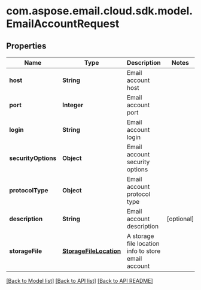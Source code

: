 
# com.aspose.email.cloud.sdk.model.EmailAccountRequest

## Properties
Name | Type | Description | Notes
------------ | ------------- | ------------- | -------------
**host** | **String** | Email account host              | 
**port** | **Integer** | Email account port              | 
**login** | **String** | Email account login              | 
**securityOptions** | **Object** | Email account security options              | 
**protocolType** | **Object** | Email account protocol type              | 
**description** | **String** | Email account description              |  [optional]
**storageFile** | [**StorageFileLocation**](StorageFileLocation.md) | A storage file location info to store email account              | 


[[Back to Model list]](README.md#documentation-for-models) [[Back to API list]](README.md#documentation-for-api-endpoints) [[Back to API README]](README.md)

